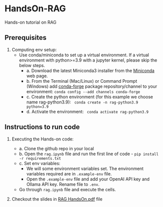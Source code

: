 # HandsOn-RAG
Hands-on tutorial on RAG

## Prerequisites
1. Computing env setup:
   - Use conda/miniconda to set up a virtual environment. If a virtual environment with python>=3.9 with a jupyter kernel, please skip the below steps.
      - a. Download the latest Miniconda3 installer from the [Miniconda](https://docs.conda.io/en/latest/miniconda.html) web page.
      - b. From the Terminal (Mac/Linux) or Command Prompt (Windows) add [conda-forge](https://conda-forge.org/) package repository/channel to your environment:  ```conda config --add channels conda-forge```
      - c. Create the python environment (for this example we choose name rag-python3.9): ``` conda create -n rag-python3.9 python=3.9```
      - d. Activate the environment: ``` conda activate rag-python3.9```

## Instructions to run code
1. Executing the Hands-on code:
   - a. Clone the github repo in your local
   - b. Open the `rag.ipynb` file and run the first line of code - `pip install -r requirements.txt`
   - c. Set env variables:
      - We will some environment variables set. The environment variables required are in `.example-env` file.
      - Open the `.example-env` file and add your OpenAI API key and Ollama API key. Rename file to `.env`.
   - Go through `rag.ipynb` file and execute the cells.
  
2. Checkout the slides in [RAG HandsOn.pdf](https://github.com/minump/HandsOn-RAG/blob/main/RAG%20HandsOn.pdf) file

